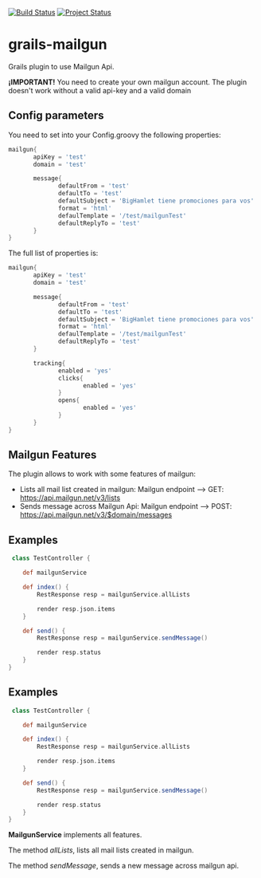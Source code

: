 [![Build Status](https://travis-ci.org/orkonano/grails-mailgun.svg?branch=develop)](https://travis-ci.org/orkonano/grails-mailgun.svg?branch=master)
[![Project Status](https://stillmaintained.com/orkonano/grails-mailgun.png)](https://stillmaintained.com/orkonano/grails-mailgun)

# grails-mailgun
Grails plugin to use Mailgun Api.

**¡IMPORTANT!**
You need to create your own mailgun account. The plugin doesn't work without a valid api-key and a valid domain

## Config parameters

You need to set into your Config.groovy the following properties:

```groovy
mailgun{
       apiKey = 'test'
       domain = 'test'

       message{
              defaultFrom = 'test'
              defaultTo = 'test'
              defaultSubject = 'BigHamlet tiene promociones para vos'
              format = 'html'
              defaulTemplate = '/test/mailgunTest'
              defaultReplyTo = 'test'
       }
}
```

The full list of properties is:

```groovy
mailgun{
       apiKey = 'test'
       domain = 'test'

       message{
              defaultFrom = 'test'
              defaultTo = 'test'
              defaultSubject = 'BigHamlet tiene promociones para vos'
              format = 'html'
              defaulTemplate = '/test/mailgunTest'
              defaultReplyTo = 'test'
       }

       tracking{
              enabled = 'yes'
              clicks{
                     enabled = 'yes'
              }
              opens{
                     enabled = 'yes'
              }
       }
}
```

## Mailgun Features

The plugin allows to work with some features of mailgun:
- Lists all mail list created in mailgun: Mailgun endpoint --> GET: https://api.mailgun.net/v3/lists
- Sends message across Mailgun Api: Mailgun endpoint --> POST: https://api.mailgun.net/v3/$domain/messages


## Examples

```groovy
 class TestController {

    def mailgunService

    def index() {
        RestResponse resp = mailgunService.allLists

        render resp.json.items
    }

    def send() {
        RestResponse resp = mailgunService.sendMessage()

        render resp.status
    }
}
```

## Examples

```groovy
 class TestController {

    def mailgunService

    def index() {
        RestResponse resp = mailgunService.allLists

        render resp.json.items
    }

    def send() {
        RestResponse resp = mailgunService.sendMessage()

        render resp.status
    }
}
```

**MailgunService** implements all features.

The method *allLists*, lists all mail lists created in mailgun.

The method *sendMessage*, sends a new message across mailgun api.
